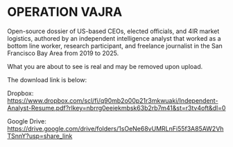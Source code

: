# OPERATION VAJRA 

 Open-source dossier of US-based CEOs, elected officials, and 4IR market logistics, authored by an independent intelligence analyst that worked as a bottom line worker, research participant, and freelance journalist in the San Francisco Bay Area from 2019 to 2025.

What you are about to see is real and may be removed upon upload.

The download link is below:

Dropbox: https://www.dropbox.com/scl/fi/q90mb2o00p21r3mkwuaki/Independent-Analyst-Resume.pdf?rlkey=nbrrg0eeiekmbsk63b2rb7m41&st=r3tv4oft&dl=0

Google Drive: https://drive.google.com/drive/folders/1sOeNe68vUMRLnFi55f3A85AW2VhTSnnY?usp=share_link
